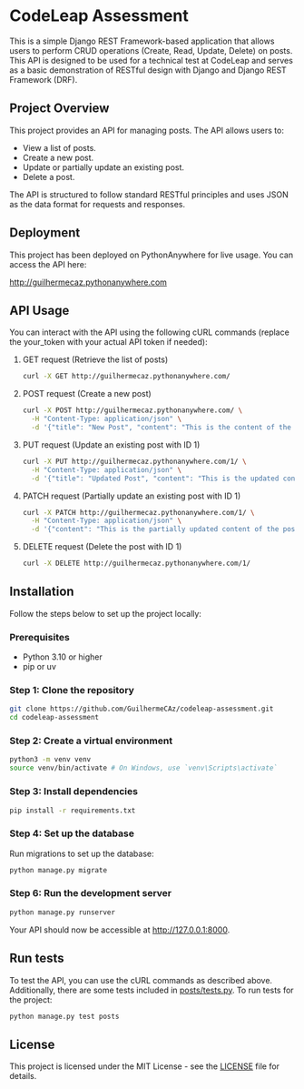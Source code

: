 # CodeLeap Assessment

This is a simple Django REST Framework-based application that allows users to perform CRUD operations (Create, Read, Update, Delete) on posts. This API is designed to be used for a technical test at CodeLeap and serves as a basic demonstration of RESTful design with Django and Django REST Framework (DRF).

## Project Overview

This project provides an API for managing posts. The API allows users to:

- View a list of posts.
- Create a new post.
- Update or partially update an existing post.
- Delete a post.

The API is structured to follow standard RESTful principles and uses JSON as the data format for requests and responses.

## Deployment

This project has been deployed on PythonAnywhere for live usage. You can access the API here:

<http://guilhermecaz.pythonanywhere.com>

## API Usage

You can interact with the API using the following cURL commands (replace the your_token with your actual API token if needed):

1. GET request (Retrieve the list of posts)

   ```bash
   curl -X GET http://guilhermecaz.pythonanywhere.com/
   ```

2. POST request (Create a new post)

   ```bash
   curl -X POST http://guilhermecaz.pythonanywhere.com/ \
     -H "Content-Type: application/json" \
     -d '{"title": "New Post", "content": "This is the content of the new post."}'
   ```

3. PUT request (Update an existing post with ID 1)

   ```bash
   curl -X PUT http://guilhermecaz.pythonanywhere.com/1/ \
     -H "Content-Type: application/json" \
     -d '{"title": "Updated Post", "content": "This is the updated content of the post."}'
   ```

4. PATCH request (Partially update an existing post with ID 1)

   ```bash
   curl -X PATCH http://guilhermecaz.pythonanywhere.com/1/ \
     -H "Content-Type: application/json" \
     -d '{"content": "This is the partially updated content of the post."}'
   ```

5. DELETE request (Delete the post with ID 1)

   ```bash
   curl -X DELETE http://guilhermecaz.pythonanywhere.com/1/
   ```

## Installation

Follow the steps below to set up the project locally:

### Prerequisites

- Python 3.10 or higher
- pip or uv

### Step 1: Clone the repository

```bash
git clone https://github.com/GuilhermeCAz/codeleap-assessment.git
cd codeleap-assessment
```

### Step 2: Create a virtual environment

```bash
python3 -m venv venv
source venv/bin/activate # On Windows, use `venv\Scripts\activate`
```

### Step 3: Install dependencies

```bash
pip install -r requirements.txt
```

### Step 4: Set up the database

Run migrations to set up the database:

```bash
python manage.py migrate
```

### Step 6: Run the development server

```bash
python manage.py runserver
```

Your API should now be accessible at <http://127.0.0.1:8000>.

## Run tests

To test the API, you can use the cURL commands as described above. Additionally, there are some tests included in [posts/tests.py](posts/tests.py). To run tests for the project:

```bash
python manage.py test posts
```

## License

This project is licensed under the MIT License - see the [LICENSE](LICENSE) file for details.
